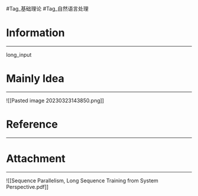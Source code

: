 #Tag_基础理论 #Tag_自然语言处理 
# Information
---
long_input

# Mainly Idea
---
![[Pasted image 20230323143850.png]]

# Reference
---


# Attachment
---
![[Sequence Parallelism, Long Sequence Training from System Perspective.pdf]]